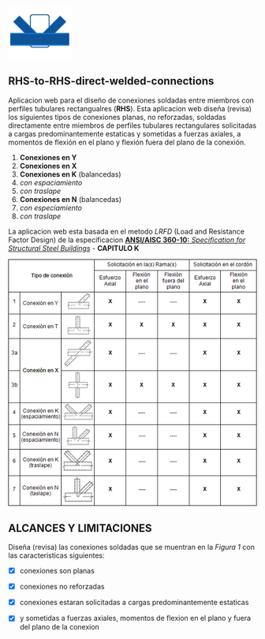 
![logo](/icono-128.png)  

RHS-to-RHS-direct-welded-connections
----------------------------------------
Aplicacion web para el diseño de conexiones soldadas entre miembros con perfiles tubulares rectangualres (**RHS**).
Esta aplicacion web diseña (revisa) los  siguientes tipos de conexiones planas, no reforzadas, soldadas directamente entre miembros de perfiles tubulares rectangulares solicitadas a cargas predominantemente estaticas y sometidas a fuerzas axiales, a momentos de flexión en el plano y flexión fuera del plano de la conexión. 

1. **Conexiones en Y**
1. **Conexiones en X**
1. **Conexiones en K** (balancedas)
  1. *con espaciamiento*
  2. *con traslape*
1. **Conexiones en N** (balancedas)
  1. *con especiamiento*
  2. *con traslape*

La aplicacion web esta basada en el metodo *LRFD* (Load and Resistance Factor Design) de la especificacion [**ANSI/AISC 360-10:** *Specification for Structural Steel Buildings*](https://www.aisc.org/WorkArea/showcontent.aspx?id=26516) - **CAPITULO K** 

![conexiones](/capturas/conexiones.png "Figura 1")


ALCANCES Y LIMITACIONES
----------------------------------------
Diseña (revisa) las conexiones soldadas que se muentran en la *Figura 1* con las caracteristicas siguientes:

- [x] conexiones son planas 
- [x] conexiones no reforzadas
- [x] conexiones estaran  solicitadas a cargas predominantemente estaticas
- [x] y sometidas a fuerzas axiales, momentos de flexion en el plano y fuera del plano de la conexion

 
